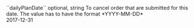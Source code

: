 <tr>
	
<td>``dailyPlanDate``</td>
	
<td>optional, string</td>
<td>To cancel order that are submitted for this date. 
The value has to have the format *YYYY-MM-DD*<br/>
	
	
</td>
	
<td>2017-12-31</td>
	
<td></td>
	
</tr>
